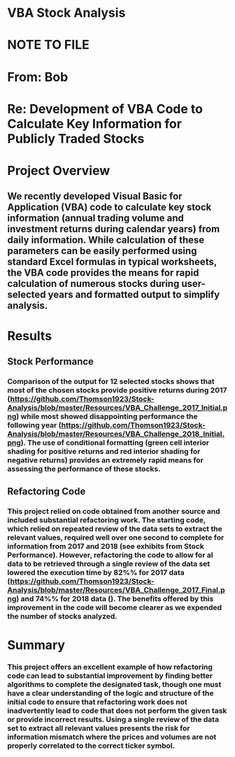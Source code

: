 # VBA Stock Analysis

# NOTE TO FILE

# From: Bob
# Re: Development of VBA Code to Calculate Key Information for Publicly Traded Stocks

# Project Overview
## We recently developed Visual Basic for Application (VBA) code to calculate key stock information (annual trading volume and investment returns during calendar years) from daily information. While calculation of these parameters can be easily performed using standard Excel formulas in typical worksheets, the VBA code provides the means for rapid calculation of numerous stocks during user-selected years and formatted output to simplify analysis.

# Results
## Stock Performance
### Comparison of the output for 12 selected stocks shows that most of the chosen stocks provide positive returns during 2017 (https://github.com/Thomson1923/Stock-Analysis/blob/master/Resources/VBA_Challenge_2017_Initial.png) while most showed disappointing performance the following year (https://github.com/Thomson1923/Stock-Analysis/blob/master/Resources/VBA_Challenge_2018_Initial.png). The use of conditional formatting (green cell interior shading for positive returns and red interior shading for negative returns) provides an extremely rapid means for assessing the performance of these stocks.

## Refactoring Code
### This project relied on code obtained from another source and included substantial refactoring work. The starting code, which relied on repeated review of the data sets to extract the relevant values, required well over one second to complete for information from 2017 and 2018 (see exhibits from Stock Performance). However, refactoring the code to allow for al data to be retrieved through a single review of the data set lowered the execution time by 82%% for 2017 data (https://github.com/Thomson1923/Stock-Analysis/blob/master/Resources/VBA_Challenge_2017_Final.png) and 74%% for 2018 data (). The benefits offered by this improvement in the code will become clearer as we expended the number of stocks analyzed.

# Summary
### This project offers an excellent example of how refactoring code can lead to substantial improvement by finding better algorithms to complete the designated task, though one must have a clear understanding of the logic and structure of the initial code to ensure that refactoring work does not inadvertently lead to code that does not perform the given task or provide incorrect results. Using a single review of the data set to extract all relevant values presents the risk for information mismatch where the prices and volumes are not properly correlated to the correct ticker symbol.

